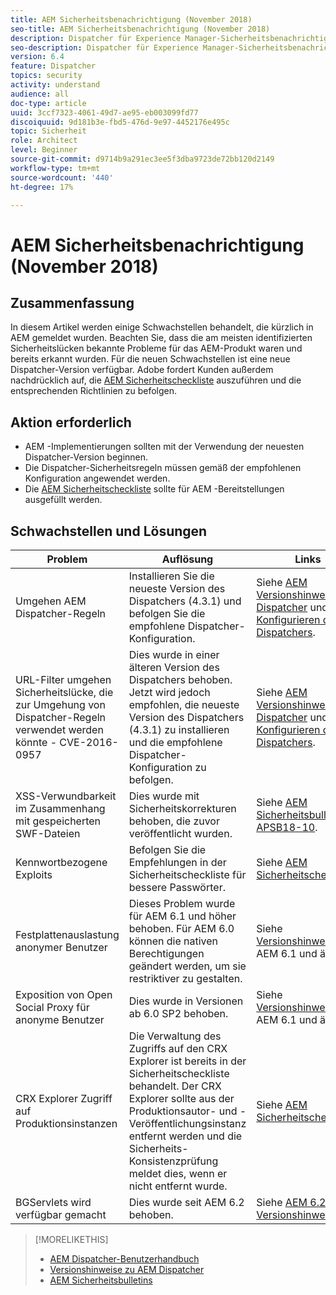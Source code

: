 ```yaml
---
title: AEM Sicherheitsbenachrichtigung (November 2018)
seo-title: AEM Sicherheitsbenachrichtigung (November 2018)
description: Dispatcher für Experience Manager-Sicherheitsbenachrichtigungen AEM
seo-description: Dispatcher für Experience Manager-Sicherheitsbenachrichtigungen AEM
version: 6.4
feature: Dispatcher
topics: security
activity: understand
audience: all
doc-type: article
uuid: 3ccf7323-4061-49d7-ae95-eb003099fd77
discoiquuid: 9d181b3e-fbd5-476d-9e97-4452176e495c
topic: Sicherheit
role: Architect
level: Beginner
source-git-commit: d9714b9a291ec3ee5f3dba9723de72bb120d2149
workflow-type: tm+mt
source-wordcount: '440'
ht-degree: 17%

---
```



# AEM Sicherheitsbenachrichtigung (November 2018)

## Zusammenfassung

In diesem Artikel werden einige Schwachstellen behandelt, die kürzlich in AEM gemeldet wurden. Beachten Sie, dass die am meisten identifizierten Sicherheitslücken bekannte Probleme für das AEM-Produkt waren und bereits erkannt wurden. Für die neuen Schwachstellen ist eine neue Dispatcher-Version verfügbar. Adobe fordert Kunden außerdem nachdrücklich auf, die [AEM Sicherheitscheckliste](https://helpx.adobe.com/experience-manager/6-5/sites/administring/using/security-checklist.html) auszuführen und die entsprechenden Richtlinien zu befolgen.

## Aktion erforderlich

* AEM -Implementierungen sollten mit der Verwendung der neuesten Dispatcher-Version beginnen.
* Die Dispatcher-Sicherheitsregeln müssen gemäß der empfohlenen Konfiguration angewendet werden.
* Die [AEM Sicherheitscheckliste](https://helpx.adobe.com/experience-manager/6-5/sites/administering/using/security-checklist.html) sollte für AEM -Bereitstellungen ausgefüllt werden.

## Schwachstellen und Lösungen

| Problem | Auflösung | Links |
|-------|------------|-------|
| Umgehen AEM Dispatcher-Regeln | Installieren Sie die neueste Version des Dispatchers (4.3.1) und befolgen Sie die empfohlene Dispatcher-Konfiguration. | Siehe [AEM Versionshinweise zu Dispatcher](https://helpx.adobe.com/de/experience-manager/dispatcher/release-notes.html) und [Konfigurieren des Dispatchers](https://helpx.adobe.com/de/experience-manager/dispatcher/using/dispatcher-configuration.html). |
| URL-Filter umgehen Sicherheitslücke, die zur Umgehung von Dispatcher-Regeln verwendet werden könnte - CVE-2016-0957 | Dies wurde in einer älteren Version des Dispatchers behoben. Jetzt wird jedoch empfohlen, die neueste Version des Dispatchers (4.3.1) zu installieren und die empfohlene Dispatcher-Konfiguration zu befolgen. | Siehe [AEM Versionshinweise zu Dispatcher](https://helpx.adobe.com/experience-manager/dispatcher/release-notes.html) und [Konfigurieren des Dispatchers](https://helpx.adobe.com/experience-manager/dispatcher/using/dispatcher-configuration.html). |
| XSS-Verwundbarkeit im Zusammenhang mit gespeicherten SWF-Dateien | Dies wurde mit Sicherheitskorrekturen behoben, die zuvor veröffentlicht wurden. | Siehe [AEM Sicherheitsbulletin APSB18-10](https://helpx.adobe.com/security/products/experience-manager/apsb18-10.html). |
| Kennwortbezogene Exploits | Befolgen Sie die Empfehlungen in der Sicherheitscheckliste für bessere Passwörter. | Siehe [AEM Sicherheitscheckliste](https://helpx.adobe.com/experience-manager/6-5/sites/administering/using/security-checklist.html) |
| Festplattenauslastung anonymer Benutzer | Dieses Problem wurde für AEM 6.1 und höher behoben. Für AEM 6.0 können die nativen Berechtigungen geändert werden, um sie restriktiver zu gestalten. | Siehe [Versionshinweise](https://experienceleague.adobe.com/docs/experience-manager-release-information/aem-release-updates/previous-updates/aem-previous-versions.html?lang=de#how-to-install-documentation-package)für AEM 6.1 und älter. |
| Exposition von Open Social Proxy für anonyme Benutzer | Dies wurde in Versionen ab 6.0 SP2 behoben. | Siehe [Versionshinweise](https://helpx.adobe.com/experience-manager/aem-previous-versions.html) für AEM 6.1 und älter. |
| CRX Explorer Zugriff auf Produktionsinstanzen | Die Verwaltung des Zugriffs auf den CRX Explorer ist bereits in der Sicherheitscheckliste behandelt. Der CRX Explorer sollte aus der Produktionsautor- und -Veröffentlichungsinstanz entfernt werden und die Sicherheits-Konsistenzprüfung meldet dies, wenn er nicht entfernt wurde. | Siehe [AEM Sicherheitscheckliste](https://helpx.adobe.com/experience-manager/6-4/sites/administring/using/security-checklist.html). |
| BGServlets wird verfügbar gemacht | Dies wurde seit AEM 6.2 behoben. | Siehe [AEM 6.2 Versionshinweise](https://helpx.adobe.com/de/experience-manager/6-2/release-notes.html) |

>[!MORELIKETHIS]
>
>* [AEM Dispatcher-Benutzerhandbuch](https://helpx.adobe.com/experience-manager/dispatcher/user-guide.html)
>* [Versionshinweise zu AEM Dispatcher](https://helpx.adobe.com/experience-manager/dispatcher/release-notes.html)
>* [AEM Sicherheitsbulletins](https://helpx.adobe.com/security.html#experience-manager)

